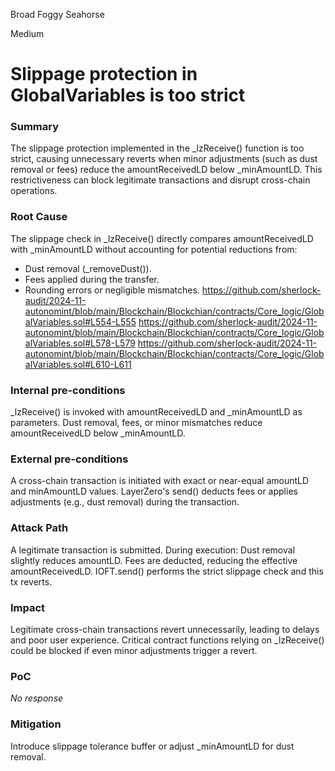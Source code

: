 Broad Foggy Seahorse

Medium

# Slippage protection in GlobalVariables is too strict

### Summary

The slippage protection implemented in the _lzReceive() function is too strict, causing unnecessary reverts when minor adjustments (such as dust removal or fees) reduce the amountReceivedLD below _minAmountLD. This restrictiveness can block legitimate transactions and disrupt cross-chain operations.

### Root Cause

The slippage check in _lzReceive() directly compares amountReceivedLD with _minAmountLD without accounting for potential reductions from:
 - Dust removal (_removeDust()).
 - Fees applied during the transfer.
 - Rounding errors or negligible mismatches.
https://github.com/sherlock-audit/2024-11-autonomint/blob/main/Blockchain/Blockchian/contracts/Core_logic/GlobalVariables.sol#L554-L555
https://github.com/sherlock-audit/2024-11-autonomint/blob/main/Blockchain/Blockchian/contracts/Core_logic/GlobalVariables.sol#L578-L579
https://github.com/sherlock-audit/2024-11-autonomint/blob/main/Blockchain/Blockchian/contracts/Core_logic/GlobalVariables.sol#L610-L611

### Internal pre-conditions

_lzReceive() is invoked with amountReceivedLD and _minAmountLD as parameters.
Dust removal, fees, or minor mismatches reduce amountReceivedLD below _minAmountLD.

### External pre-conditions

A cross-chain transaction is initiated with exact or near-equal amountLD and minAmountLD values.
LayerZero's send() deducts fees or applies adjustments (e.g., dust removal) during the transaction.

### Attack Path

A legitimate transaction is submitted.
During execution:
  Dust removal slightly reduces amountLD.
  Fees are deducted, reducing the effective amountReceivedLD.
IOFT.send() performs the strict slippage check and this tx reverts.

### Impact

Legitimate cross-chain transactions revert unnecessarily, leading to delays and poor user experience.
Critical contract functions relying on _lzReceive() could be blocked if even minor adjustments trigger a revert.

### PoC

_No response_

### Mitigation

Introduce slippage tolerance buffer or adjust _minAmountLD for dust removal.